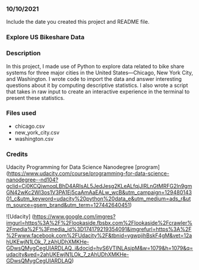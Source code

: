 ### 10/10/2021
Include the date you created this project and README file.

### Explore US Bikeshare Data

### Description
In this project, I made use of Python to explore data related to bike share systems for three major cities in the United States—Chicago, New York City, and Washington. I wrote code to import the data and answer interesting questions about it by computing descriptive statistics. I also wrote a script that takes in raw input to create an interactive experience in the terminal to present these statistics.
### Files used
- chicago.csv
- new_york_city.csv
- washington.csv

### Credits
Udacity Programming for Data Science Nanodegree [program] (https://www.udacity.com/course/programming-for-data-science-nanodegree--nd104?gclid=Cj0KCQjwnoqLBhD4ARIsAL5JedJesg2KLeALfqjJlRLnGtMRFG2ln9gmGN42wKc2WI3os1V3PA1Ej5caAmAaEALw_wcB&utm_campaign=12948014301_c&utm_keyword=udacity%20python%20data_e&utm_medium=ads_r&utm_source=gsem_brand&utm_term=127442640451)

![Udacity] (https://www.google.com/imgres?imgurl=https%3A%2F%2Flookaside.fbsbx.com%2Flookaside%2Fcrawler%2Fmedia%2F%3Fmedia_id%3D174179219354091&imgrefurl=https%3A%2F%2Fwww.facebook.com%2FUdacity%2F&tbnid=ygwpjihBskF4gM&vet=12ahUKEwjN1LOk_7_zAhUDhXMKHe-GDwsQMygCegUIARDLAQ..i&docid=hvS6VTINLAsjpM&w=1079&h=1079&q=udacity&ved=2ahUKEwjN1LOk_7_zAhUDhXMKHe-GDwsQMygCegUIARDLAQ)